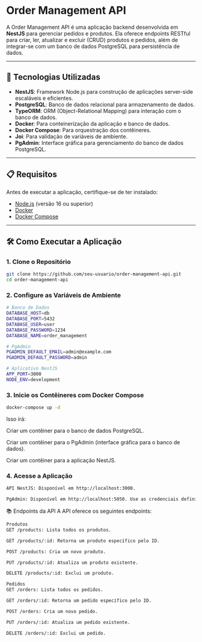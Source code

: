 # Order Management API

A Order Management API é uma aplicação backend desenvolvida em **NestJS** para gerenciar pedidos e produtos. Ela oferece endpoints RESTful para criar, ler, atualizar e excluir (CRUD) produtos e pedidos, além de integrar-se com um banco de dados PostgreSQL para persistência de dados.

---

## 🚀 Tecnologias Utilizadas

- **NestJS**: Framework Node.js para construção de aplicações server-side escaláveis e eficientes.
- **PostgreSQL**: Banco de dados relacional para armazenamento de dados.
- **TypeORM**: ORM (Object-Relational Mapping) para interação com o banco de dados.
- **Docker**: Para conteinerização da aplicação e banco de dados.
- **Docker Compose**: Para orquestração dos contêineres.
- **Joi**: Para validação de variáveis de ambiente.
- **PgAdmin**: Interface gráfica para gerenciamento do banco de dados PostgreSQL.

---

## 📋 Requisitos

Antes de executar a aplicação, certifique-se de ter instalado:

- [Node.js](https://nodejs.org/) (versão 16 ou superior)
- [Docker](https://www.docker.com/)
- [Docker Compose](https://docs.docker.com/compose/)

---

## 🛠️ Como Executar a Aplicação

### 1. Clone o Repositório

```bash
git clone https://github.com/seu-usuario/order-management-api.git
cd order-management-api
```

### 2. Configure as Variáveis de Ambiente

```bash
# Banco de Dados
DATABASE_HOST=db
DATABASE_PORT=5432
DATABASE_USER=user
DATABASE_PASSWORD=1234
DATABASE_NAME=order_management

# PgAdmin
PGADMIN_DEFAULT_EMAIL=admin@example.com
PGADMIN_DEFAULT_PASSWORD=admin

# Aplicativo NestJS
APP_PORT=3000
NODE_ENV=development
```

### 3. Inicie os Contêineres com Docker Compose

```bash
docker-compose up -d
```

Isso irá:

Criar um contêiner para o banco de dados PostgreSQL.

Criar um contêiner para o PgAdmin (interface gráfica para o banco de dados).

Criar um contêiner para a aplicação NestJS.

### 4. Acesse a Aplicação

```bash
API NestJS: Disponível em http://localhost:3000.
```

```bash
PgAdmin: Disponível em http://localhost:5050. Use as credenciais definidas no .env para fazer login.
```

📚 Endpoints da API
A API oferece os seguintes endpoints:

```bash
Produtos
GET /products: Lista todos os produtos.

GET /products/:id: Retorna um produto específico pelo ID.

POST /products: Cria um novo produto.

PUT /products/:id: Atualiza um produto existente.

DELETE /products/:id: Exclui um produto.

Pedidos
GET /orders: Lista todos os pedidos.

GET /orders/:id: Retorna um pedido específico pelo ID.

POST /orders: Cria um novo pedido.

PUT /orders/:id: Atualiza um pedido existente.

DELETE /orders/:id: Exclui um pedido.
```
